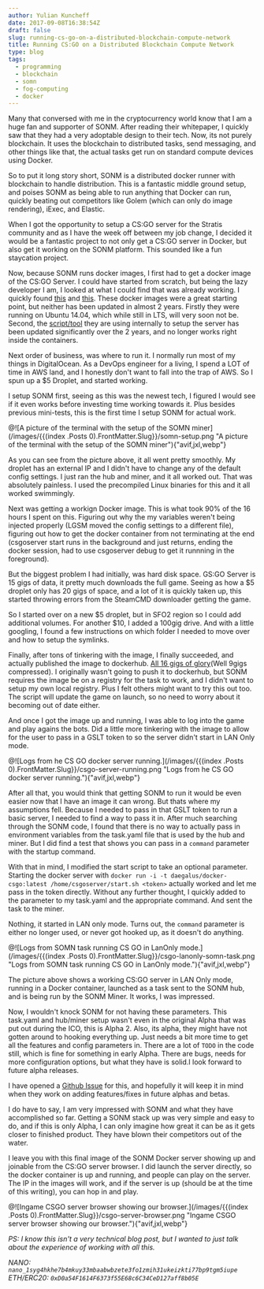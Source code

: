 ```yaml
---
author: Yulian Kuncheff
date: 2017-09-08T16:38:54Z
draft: false
slug: running-cs-go-on-a-distributed-blockchain-compute-network
title: Running CS:GO on a Distributed Blockchain Compute Network
type: blog
tags:
  - programming
  - blockchain
  - somn
  - fog-computing
  - docker
---
```


Many that conversed with me in the cryptocurrency world know that I am a huge fan and supporter of SONM. After reading their whitepaper, I quickly saw that they had a very adoptable design to their tech. Now, its not purely blockchain. It uses the blockchain to distributed tasks, send messaging, and other things like that, the actual tasks get run on standard compute devices using Docker.

So to put it long story short, SONM is a distributed docker runner with blockchain to handle distribution. This is a fantastic middle ground setup, and poises SONM as being able to run anything that Docker can run, quickly beating out competitors like Golem (which can only do image rendering), iExec, and Elastic.

When I got the opportunity to setup a CS:GO server for the Stratis community and as I have the week off between my job change, I decided it would be a fantastic project to not only get a CS:GO server in Docker, but also get it working on the SONM platform. This sounded like a fun staycation project.

Now, because SONM runs docker images, I first had to get a docker image of the CS:GO Server. I could have started from scratch, but being the lazy developer I am, I looked at what I could find that was already working. I quickly found [this](https://hub.docker.com/r/austinsaintaubin/docker-csgoserver/) and [this](https://hub.docker.com/r/johnjelinek/csgoserver/). These docker images were a great starting point, but neither has been updated in almost 2 years. Firstly they were running on Ubuntu 14.04, which while still in LTS, will very soon not be. Second, the [script/tool](https://gameservermanagers.com/lgsm/csgoserver/) they are using internally to setup the server has been updated significantly over the 2 years, and no longer works right inside the containers.

Next order of business, was where to run it. I normally run most of my things in DigitalOcean. As a DevOps engineer for a living, I spend a LOT of time in AWS land, and I honestly don't want to fall into the trap of AWS. So I spun up a $5 Droplet, and started working.

I setup SONM first, seeing as this was the newest tech, I figured I would see if it even works before investing time working towards it. Plus besides previous mini-tests, this is the first time I setup SONM for actual work.

@![A picture of the terminal with the setup of the SOMN miner](/images/{{\(index .Posts 0\).FrontMatter.Slug}}/somn-setup.png "A picture of the terminal with the setup of the SOMN miner"){"avif,jxl,webp"}

As you can see from the picture above, it all went pretty smoothly. My droplet has an external IP and I didn't have to change any of the default config settings. I just ran the hub and miner, and it all worked out. That was absolutely painless. I used the precompiled Linux binaries for this and it all worked swimmingly.

Next was getting a workign Docker image. This is what took 90% of the 16 hours I spent on this. Figuring out why the my variables weren't being injected properly (LGSM moved the config settings to a different file), figuring out how to get the docker container from not terminating at the end (csgoserver start runs in the background and just returns, ending the docker session, had to use csgoserver debug to get it runnning in the foreground).

But the biggest problem I had initially, was hard disk space. GS:GO Server is 15 gigs of data, it pretty much downloads the full game. Seeing as how a $5 droplet only has 20 gigs of space, and a lot of it is quickly taken up, this started throwing errors from the SteamCMD downloader getting the game.

So I started over on a new $5 droplet, but in SFO2 region so I could add additional volumes. For another $10, I added a 100gig drive. And with a little googling, I found a few instructions on which folder I needed to move over and how to setup the symlinks.

Finally, after tons of tinkering with the image, I finally succeeded, and actually published the image to dockerhub. [All 16 gigs of glory](https://hub.docker.com/r/daegalus/docker-csgo/)(Well 9gigs compressed). I originally wasn't going to push it to dockerhub, but SONM requires the image be on a registry for the task to work, and I didn't want to setup my own local registry. Plus I felt others might want to try this out too. The script will update the game on launch, so no need to worry about it becoming out of date either.

And once I got the image up and running, I was able to log into the game and play agains the bots. Did a little more tinkering with the image to allow for the user to pass in a GSLT token to so the server didn't start in LAN Only mode.

@![Logs from he CS GO docker server running.](/images/{{\(index .Posts 0\).FrontMatter.Slug}}/csgo-server-running.png "Logs from he CS GO docker server running."){"avif,jxl,webp"}

After all that, you would think that getting SONM to run it would be even easier now that I have an image it can wrong. But thats where my assumptions fell. Because I needed to pass in that GSLT token to run a basic server, I needed to find a way to pass it in. After much searching through the SONM code, I found that there is no way to actually pass in environment variables from the task.yaml file that is used by the hub and miner. But I did find a test that shows you can pass in a `command` parameter with the startup command.

With that in mind, I modified the start script to take an optional parameter. Starting the docker server with `docker run -i -t daegalus/docker-csgo:latest /home/csgoserver/start.sh <token>` actually worked and let me pass in the token directly. Without any further thought, I quickly added to the parameter to my task.yaml and the appropriate command. And sent the task to the miner.

Nothing, it started in LAN only mode. Turns out, the `command` parameter is either no longer used, or never got hooked up, as it doesn't do anything.

@![Logs from SOMN task running CS GO in LanOnly mode.](/images/{{\(index .Posts 0\).FrontMatter.Slug}}/csgo-lanonly-somn-task.png "Logs from SOMN task running CS GO in LanOnly mode."){"avif,jxl,webp"}

The picture above shows a working CS:GO server in LAN Only mode, running in a Docker container, launched as a task sent to the SONM hub, and is being run by the SONM Miner. It works, I was impressed.

Now, I wouldn't knock SONM for not having these parameters. This task.yaml and hub/miner setup wasn't even in the original Alpha that was put out during the ICO, this is Alpha 2. Also, its alpha, they might have not gotten around to hooking everything up. Just needs a bit more time to get all the features and config parameters in. There are a lot of `TODO` in the code still, which is fine for something in early Alpha. There are bugs, needs for more configuration options, but what they have is solid.I look forward to future alpha releases.

I have opened a [Github Issue](https://github.com/sonm-io/core/issues/114) for this, and hopefully it will keep it in mind when they work on adding features/fixes in future alphas and betas.

I do have to say, I am very impressed with SONM and what they have accomplished so far. Getting a SONM stack up was very simple and easy to do, and if this is only Alpha, I can only imagine how great it can be as it gets closer to finished product. They have blown their competitors out of the water.

I leave you with this final image of the SONM Docker server showing up and joinable from the CS:GO server browser. I did launch the server directly, so the docker container is up and running, and people can play on the server. The IP in the images will work, and if the server is up (should be at the time of this writing), you can hop in and play.

@![Ingame CSGO server browser showing our browser.](/images/{{\(index .Posts 0\).FrontMatter.Slug}}/csgo-server-browser.png "Ingame CSGO server browser showing our browser."){"avif,jxl,webp"}

*PS: I know this isn't a very technical blog post, but I wanted to just talk about the experience of working with all this.*

*NANO: `nano_1syg4hkhe7b4mkuy33mbaabwbzete3fo1zmih31ukeizkti77bp9tgm5iupe`*
*ETH/ERC20: `0xD0a54F1614F6373f55E68c6C34CeD127aff8b05E`*
